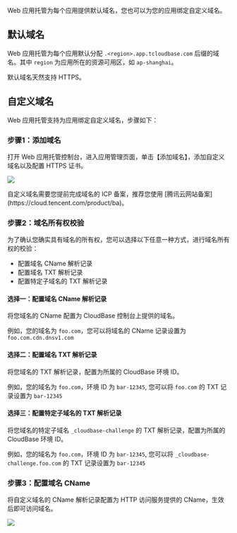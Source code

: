 Web 应用托管为每个应用提供默认域名，您也可以为您的应用绑定自定义域名。


## 默认域名

Web 应用托管为每个应用默认分配 `.<region>.app.tcloudbase.com` 后缀的域名。其中 `region` 为应用所在的资源可用区，如 `ap-shanghai`。


<dx-alert infotype="explain" title="">
默认域名天然支持 HTTPS。
</dx-alert>



## 自定义域名

Web 应用托管支持为应用绑定自定义域名，步骤如下：

### 步骤1：添加域名

打开 Web 应用托管控制台，进入应用管理页面，单击【添加域名】，添加自定义域名以及配置 HTTPS 证书。

![](https://main.qcloudimg.com/raw/ae80abb50b8c46a560dd01c672519996.png)



<dx-alert infotype="explain" title="">
自定义域名需要您提前完成域名的 ICP 备案，推荐您使用 [腾讯云网站备案](https://cloud.tencent.com/product/ba)。
</dx-alert>




### 步骤2：域名所有权校验

为了确认您确实具有域名的所有权，您可以选择以下任意一种方式，进行域名所有权的校验：

- 配置域名 CName 解析记录
- 配置域名 TXT 解析记录
- 配置特定子域名的 TXT 解析记录

#### 选择一：配置域名 CName 解析记录

将您域名的 CName 配置为 CloudBase 控制台上提供的域名。

例如，您的域名为 `foo.com`，您可以将域名的 CName 记录设置为 `foo.com.cdn.dnsv1.com`

#### 选择二：配置域名 TXT 解析记录

将您域名的 TXT 解析记录，配置为所属的 CloudBase 环境 ID。

例如，您的域名为 `foo.com`，环境 ID 为 `bar-12345`, 您可以将 `foo.com` 的 TXT 记录设置为 `bar-12345`

#### 选择三：配置特定子域名的 TXT 解析记录

将您域名的特定子域名 `_cloudbase-challenge` 的 TXT 解析记录，配置为所属的 CloudBase 环境 ID。

例如，您的域名为 `foo.com`，环境 ID 为 `bar-12345`, 您可以将 `_cloudbase-challenge.foo.com` 的 TXT 记录设置为 `bar-12345`

### 步骤3：配置域名 CName

将自定义域名的 CName 解析记录配置为 HTTP 访问服务提供的 CName，生效后即可访问域名。

![](https://main.qcloudimg.com/raw/1573451e31d42aae3720785c03d29c54.png)
